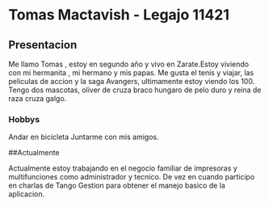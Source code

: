 # Tomas Mactavish - Legajo 11421
## Presentacion
Me llamo Tomas , estoy en segundo año y vivo en Zarate.Estoy viviendo con mi hermanita , mi hermano y mis papas. Me gusta el tenis y viajar, las peliculas de accion y la saga Avangers, ultimamente estoy viendo los 100. 
Tengo dos mascotas, oliver de cruza braco hungaro de pelo duro y reina de raza cruza galgo. 

### Hobbys

Andar en bicicleta
Juntarme con mis amigos.

##Actualmente

Actualmente estoy trabajando en el negocio familiar de impresoras y multifunciones como administrador y tecnico. 
De vez en cuando participo en charlas de Tango Gestion para obtener el manejo basico de la aplicacion.
